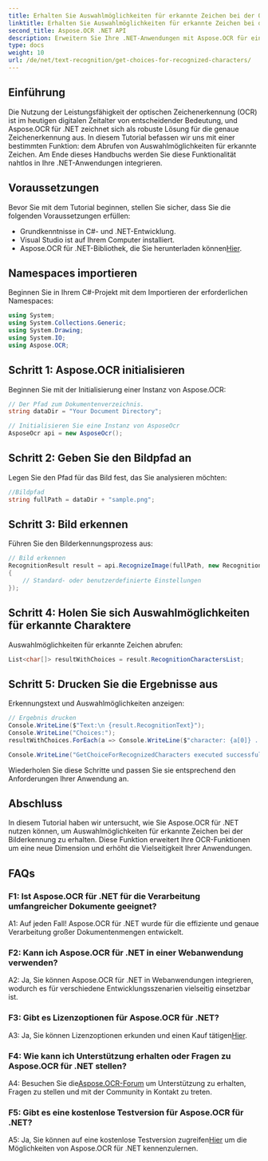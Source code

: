 ```yaml
---
title: Erhalten Sie Auswahlmöglichkeiten für erkannte Zeichen bei der OCR-Bilderkennung
linktitle: Erhalten Sie Auswahlmöglichkeiten für erkannte Zeichen bei der OCR-Bilderkennung
second_title: Aspose.OCR .NET API
description: Erweitern Sie Ihre .NET-Anwendungen mit Aspose.OCR für eine genaue Zeichenerkennung. Befolgen Sie unsere Schritt-für-Schritt-Anleitung, um Auswahlmöglichkeiten für erkannte Zeichen bei der Bilderkennung abzurufen.
type: docs
weight: 10
url: /de/net/text-recognition/get-choices-for-recognized-characters/
---
```

## Einführung

Die Nutzung der Leistungsfähigkeit der optischen Zeichenerkennung (OCR) ist im heutigen digitalen Zeitalter von entscheidender Bedeutung, und Aspose.OCR für .NET zeichnet sich als robuste Lösung für die genaue Zeichenerkennung aus. In diesem Tutorial befassen wir uns mit einer bestimmten Funktion: dem Abrufen von Auswahlmöglichkeiten für erkannte Zeichen. Am Ende dieses Handbuchs werden Sie diese Funktionalität nahtlos in Ihre .NET-Anwendungen integrieren.

## Voraussetzungen

Bevor Sie mit dem Tutorial beginnen, stellen Sie sicher, dass Sie die folgenden Voraussetzungen erfüllen:

- Grundkenntnisse in C#- und .NET-Entwicklung.
- Visual Studio ist auf Ihrem Computer installiert.
-  Aspose.OCR für .NET-Bibliothek, die Sie herunterladen können[Hier](https://releases.aspose.com/ocr/net/).

## Namespaces importieren

Beginnen Sie in Ihrem C#-Projekt mit dem Importieren der erforderlichen Namespaces:

```csharp
using System;
using System.Collections.Generic;
using System.Drawing;
using System.IO;
using Aspose.OCR;
```

## Schritt 1: Aspose.OCR initialisieren

Beginnen Sie mit der Initialisierung einer Instanz von Aspose.OCR:

```csharp
// Der Pfad zum Dokumentenverzeichnis.
string dataDir = "Your Document Directory";

// Initialisieren Sie eine Instanz von AsposeOcr
AsposeOcr api = new AsposeOcr();
```

## Schritt 2: Geben Sie den Bildpfad an

Legen Sie den Pfad für das Bild fest, das Sie analysieren möchten:

```csharp
//Bildpfad
string fullPath = dataDir + "sample.png";
```

## Schritt 3: Bild erkennen

Führen Sie den Bilderkennungsprozess aus:

```csharp
// Bild erkennen
RecognitionResult result = api.RecognizeImage(fullPath, new RecognitionSettings
{
    // Standard- oder benutzerdefinierte Einstellungen
});
```

## Schritt 4: Holen Sie sich Auswahlmöglichkeiten für erkannte Charaktere

Auswahlmöglichkeiten für erkannte Zeichen abrufen:

```csharp
List<char[]> resultWithChoices = result.RecognitionCharactersList;
```

## Schritt 5: Drucken Sie die Ergebnisse aus

Erkennungstext und Auswahlmöglichkeiten anzeigen:

```csharp
// Ergebnis drucken
Console.WriteLine($"Text:\n {result.RecognitionText}");
Console.WriteLine("Choices:");
resultWithChoices.ForEach(a => Console.WriteLine($"character: {a[0]} . Choices: {a[1]} {a[2]} {a[3]} {a[4]}"));

Console.WriteLine("GetChoiceForRecognizedCharacters executed successfully");
```

Wiederholen Sie diese Schritte und passen Sie sie entsprechend den Anforderungen Ihrer Anwendung an.

## Abschluss

In diesem Tutorial haben wir untersucht, wie Sie Aspose.OCR für .NET nutzen können, um Auswahlmöglichkeiten für erkannte Zeichen bei der Bilderkennung zu erhalten. Diese Funktion erweitert Ihre OCR-Funktionen um eine neue Dimension und erhöht die Vielseitigkeit Ihrer Anwendungen.

## FAQs

### F1: Ist Aspose.OCR für .NET für die Verarbeitung umfangreicher Dokumente geeignet?

A1: Auf jeden Fall! Aspose.OCR für .NET wurde für die effiziente und genaue Verarbeitung großer Dokumentenmengen entwickelt.

### F2: Kann ich Aspose.OCR für .NET in einer Webanwendung verwenden?

A2: Ja, Sie können Aspose.OCR für .NET in Webanwendungen integrieren, wodurch es für verschiedene Entwicklungsszenarien vielseitig einsetzbar ist.

### F3: Gibt es Lizenzoptionen für Aspose.OCR für .NET?

 A3: Ja, Sie können Lizenzoptionen erkunden und einen Kauf tätigen[Hier](https://purchase.aspose.com/buy).

### F4: Wie kann ich Unterstützung erhalten oder Fragen zu Aspose.OCR für .NET stellen?

 A4: Besuchen Sie die[Aspose.OCR-Forum](https://forum.aspose.com/c/ocr/16) um Unterstützung zu erhalten, Fragen zu stellen und mit der Community in Kontakt zu treten.

### F5: Gibt es eine kostenlose Testversion für Aspose.OCR für .NET?

 A5: Ja, Sie können auf eine kostenlose Testversion zugreifen[Hier](https://releases.aspose.com/) um die Möglichkeiten von Aspose.OCR für .NET kennenzulernen.